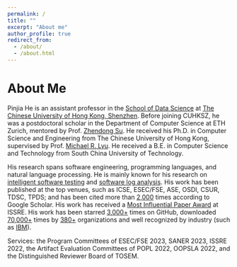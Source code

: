 ```yaml
---
permalink: /
title: ""
excerpt: "About me"
author_profile: true
redirect_from: 
  - /about/
  - /about.html
---
```


About Me
======
Pinjia He is an assistant professor in the [School of Data Science](https://sds.cuhk.edu.cn/en) at [The Chinese University of Hong Kong, Shenzhen](https://www.cuhk.edu.cn/en). Before joining CUHKSZ, he was a postdoctoral scholar in the Department of Computer Science at ETH Zurich, mentored by Prof. [Zhendong Su](http://web.cs.ucdavis.edu/~su/). He received his Ph.D. in Computer Science and Engineering from The Chinese University of Hong Kong, supervised by Prof. [Michael R. Lyu](https://www.cse.cuhk.edu.hk/lyu/home). He received a B.E. in Computer Science and Technology from South China University of Technology.

His research spans software engineering, programming languages, and natural language processing. He is mainly known for his research on [intelligent software testing](https://github.com/RobustNLP) and [software log analysis](https://github.com/logpai). His work has been published at the top venues, such as ICSE, ESEC/FSE, ASE, OSDI, CSUR, TDSC, TPDS; and has been cited more than [2,000](https://scholar.google.com/citations?user=vg0moI0AAAAJ&hl=en) times according to Google Scholar. His work has received a [Most Influential Paper Award](https://2021.issre.net/node/33) at ISSRE. His work has been starred [3,000+](https://github.com/logpai) times on GitHub, downloaded [70,000+](https://zenodo.org/record/3227177) times by [380+](https://github.com/logpai/loghub/wiki/Loghub) organizations and well recognized by industry (such as [IBM](https://developer.ibm.com/blogs/how-mining-log-templates-can-help-ai-ops-in-cloud-scale-data-centers/)).

Services: the Program Committees of ESEC/FSE 2023, SANER 2023, ISSRE 2022, the Artifact Evaluation Committees of POPL 2022, OOPSLA 2022, and the Distinguished Reviewer Board of TOSEM.
